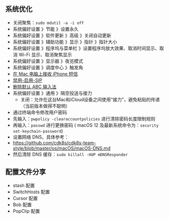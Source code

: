 
## 系统优化

- 关闭聚焦：`sudo mdutil -a -i off`
- 系统偏好设置 》节能 》设置永久
- 系统偏好设置 》软件更新 》高级 》关闭自动更新
- 系统偏好设置 》辅助功能 》显示 》指针 》指针大小
- 系统偏好设置 》程序坞与菜单栏 》设置程序坞放大效果、取消时间显示、取消 Wi-Fi 显示、取消聚焦显示
- 系统偏好设置 》显示器 》夜览模式
- 系统偏好设置 》调度中心 》触发角
- [在 Mac 电脑上接收 iPhone 短信](https://github.com/cdk8s/cdk8s-team-style/blob/master/os/macOS/basic/mac-system-61-sms-forwarding.md)
- [禁用-启用-SIP](https://github.com/cdk8s/cdk8s-team-style/blob/master/os/macOS/basic/mac-system-60-sip.md)
- [删除默认 ABC 输入法](https://github.com/cdk8s/cdk8s-team-style/blob/master/os/macOS/basic/mac-system-42-abc-input.md)
- 系统偏好设置 》通用 》隔空投送与接力
  - 关闭：允许在这台Mac和iCloud设备之间使用“接力”，避免粘贴的传递（当前版本做得不聪明）
- 通过终端命令修改用户密码
- 先输入：`pwpolicy -clearaccountpolicies` 进行清除密码长度限制规则
- 再输入：`passwd` 进行更换密码 ( macOS 12 及最新系统命令为：`security set-keychain-password`)
- 设置网络 DNS，具体参考：
- <https://github.com/cdk8s/cdk8s-team-style/blob/master/os/macOS/macOS-DNS.md>
- 然后清除 DNS 缓存：`sudo killall -HUP mDNSResponder`

## 配置文件分享

- stash 配置
- SwitchHosts 配置
- Cursor 配置
- Bob 配置
- PopClip 配置
